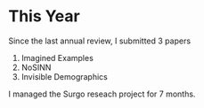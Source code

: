 # This Year
Since the last annual review, I submitted 3 papers
1. Imagined Examples
2. NoSINN
3. Invisible Demographics

I managed the Surgo reseach project for 7 months.
  